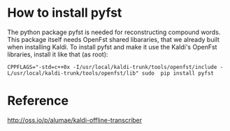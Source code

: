# How to install pyfst
The python package pyfst is needed for reconstructing compound words. This package itself needs OpenFst shared libararies, that we already built when installing Kaldi. To install pyfst and make it use the Kaldi's OpenFst libraries, install it like that (as root):

`CPPFLAGS="-std=c++0x -I/usr/local/kaldi-trunk/tools/openfst/include -L/usr/local/kaldi-trunk/tools/openfst/lib" sudo  pip install pyfst
`

# Reference
http://oss.io/p/alumae/kaldi-offline-transcriber
